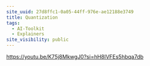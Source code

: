 ```yaml
---
site_uuid: 27d8ffc1-0a05-44ff-976e-ae12188e3749
title: Quantization
tags:
  - AI-Toolkit
  - Explainers
site_visibility: public
---
```


https://youtu.be/K75j8MkwgJ0?si=hH8lVFEs5hbqa7db